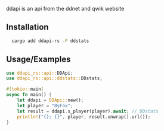 ddapi is an api from the ddnet and qwik website

## Installation

```bash
  cargo add ddapi-rs -F ddstats
```

## Usage/Examples

```rust
use ddapi_rs::api::DDApi;
use ddapi_rs::api::ddstats::DDstats;

#[tokio::main]
async fn main() {
    let ddapi = DDApi::new();
    let player = "ByFox";
    let result = ddapi.s_player(player).await; // DDstats
    println!("{}: {}", player, result.unwrap().url());
}
```
